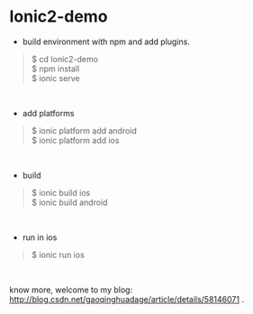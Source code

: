 # Ionic2-demo
* build environment with npm and add plugins.

> $ cd Ionic2-demo</br>
$ npm install</br>
$ ionic serve
</br>

* add platforms</br>

> $ ionic platform add android</br>
$ ionic platform add ios</br>
</br>

* build</br>

> $ ionic build ios</br>
$ ionic build android</br>
</br>

* run in ios</br>

> $ ionic run ios</br>
</br>


know more, welcome to my blog: http://blog.csdn.net/gaoqinghuadage/article/details/58146071 .
